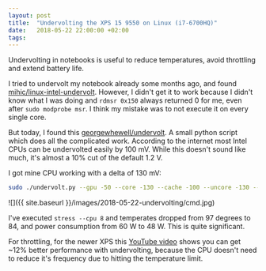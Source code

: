 ```yaml
---
layout: post
title:  "Undervolting the XPS 15 9550 on Linux (i7-6700HQ)"
date:   2018-05-22 22:00:00 +02:00
tags:
---
```


Undervolting in notebooks is useful to reduce temperatures, avoid throttling and extend battery life.

I tried to undervolt my notebook already some months ago, and found [mihic/linux-intel-undervolt](https://github.com/mihic/linux-intel-undervolt). However, I didn't get it to work because I didn't know what I was doing and `rdmsr 0x150` always returned 0 for me, even after `sudo modprobe msr`.
I think my mistake was to not execute it on every single core.

But today, I found this [georgewhewell/undervolt](https://github.com/georgewhewell/undervolt). A small python script which does all the complicated work.
According to the internet most Intel CPUs can be undervolted easily by 100 mV. While this doesn't sound like much, it's almost a 10% cut of the default 1.2 V.

I got mine CPU working with a delta of 130 mV:

```bash
sudo ./undervolt.py --gpu -50 --core -130 --cache -100 --uncore -130 --analogio -100
```

![]({{ site.baseurl }}/images/2018-05-22-undervolting/cmd.jpg)

I've executed `stress --cpu 8` and temperates dropped from 97 degrees to 84, and power consumption from 60 W to 48 W.
This is quite significant.

For throttling, for the newer XPS this [YouTube video](https://www.youtube.com/watch?v=nobnPDtMs-E) shows you can get ~12% better performance with undervolting, because the CPU doesn't need to reduce it's frequency due to hitting the temperature limit.
